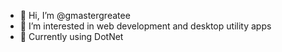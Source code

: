 - 👋 Hi, I’m @gmastergreatee
- 👀 I’m interested in web development and desktop utility apps
- 🌱 Currently using DotNet
<!---
- 💞️ I’m looking to collaborate on ...
- 📫 How to reach me ...
--->

<!---
gmastergreatee/gmastergreatee is a ✨ special ✨ repository because its `README.md` (this file) appears on your GitHub profile.
You can click the Preview link to take a look at your changes.
--->
